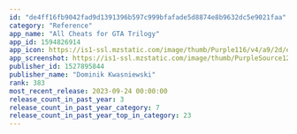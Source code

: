 ```yaml
---
id: "de4ff16fb9042fad9d1391396b597c999bfafade5d8874e8b9632dc5e9021faa"
category: "Reference"
app_name: "All Cheats for GTA Trilogy"
app_id: 1594826914
app_icon: https://is1-ssl.mzstatic.com/image/thumb/Purple116/v4/a9/2d/ec/a92decaa-4860-672c-88c8-527426e44ffb/AppIcon-0-0-1x_U007emarketing-0-0-0-10-0-0-sRGB-0-0-0-GLES2_U002c0-512MB-85-220-0-0.png/1024x1024bb.png
app_screenshot: https://is1-ssl.mzstatic.com/image/thumb/PurpleSource126/v4/ff/7d/8e/ff7d8e91-859e-50f2-42ac-1e5d3252d22f/e54d1aaa-965e-499e-a43b-14e6681c009b_Simulator_Screenshot_-_iPhone_14_Plus_-_2023-09-19_at_12.40.03.png/1284x2778bb.png
publisher_id: 1527895844
publisher_name: "Dominik Kwasniewski"
rank: 383
most_recent_release: 2023-09-24 00:00:00
release_count_in_past_year: 3
release_count_in_past_year_category: 7
release_count_in_past_year_top_in_category: 23
---
```

